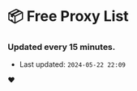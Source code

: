# :package: Free Proxy List
### Updated every 15 minutes.

- Last updated: `2024-05-22 22:09`

:heart:

